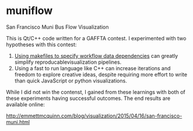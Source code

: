 # muniflow
San Francisco Muni Bus Flow Visualization

This is Qt/C++ code written for a GAFFTA contest. I experimented with two hypotheses with this contest:

1. [Using makefiles to specify workflow data dependencies](http://bost.ocks.org/mike/make/) can greatly simplify reproducablevisualization pipelines.
2. Using a fast to run language like C++ can increase iterations and freedom to explore creative ideas, despite requiring more effort to write than quick JavaScript or python visualizations.

While I did not win the contenst, I gained from these learnings with both of these experiments having successful outcomes. The end results are available online:

http://emmettmcquinn.com/blog/visualization/2015/04/16/san-francisco-muni.html
